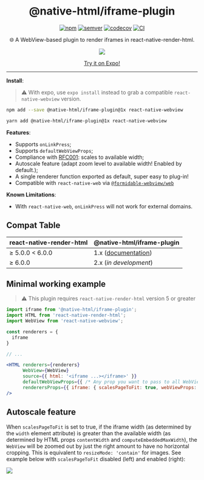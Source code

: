 <h1 align="center">@native-html/iframe-plugin</h1>

<p align="center">
  <a href="https://www.npmjs.com/package/@native-html/iframe-plugin"
    ><img
      src="https://img.shields.io/npm/v/@native-html/iframe-plugin"
      alt="npm"
  /></a>
  <a href="https://semver.org/spec/v2.0.0.html"
    ><img
      src="https://img.shields.io/badge/semver-2.0.0-e10079.svg"
      alt="semver"
  /></a>
  <a href="https://codecov.io/gh/native-html/plugins?flag=iframe-plugin"
    ><img
      src="https://codecov.io/gh/native-html/plugins/branch/master/graph/badge.svg?flag=iframe-plugin"
      alt="codecov"
  /></a>
  <a
    href="https://github.com/native-html/plugin/actions?query=branch%3Amaster+workflow%3Aiframe"
    ><img
      src="https://github.com/native-html/plugins/workflows/iframe/badge.svg?branch=master"
      alt="CI"
  /></a>
</p>

<p align="center">
  🌐 A WebView-based plugin to render iframes in react-native-render-html.
</p>

<p align="center">
  <img
    src="https://github.com/native-html/plugins/raw/master/images/expo-example.png"
  />
</p>
<div align="center">
  <a href="https://expo.io/@jsamr/projects/native-html-plugins-examples"
    >Try it on Expo!</a
  >
</div>

<hr/>

**Install**:

> :warning: With expo, use `expo install` instead to grab a compatible
> `react-native-webview` version.

```sh
npm add --save @native-html/iframe-plugin@1x react-native-webview
```

```sh
yarn add @native-html/iframe-plugin@1x react-native-webview
```

**Features**:

- Supports `onLinkPress`;
- Supports `defaultWebViewProps`;
- Compliance with [RFC001](https://github.com/archriss/react-native-render-html/blob/master/rfc/001-A-deterministic-approach-to-embedded-content-scaling.adoc#L13): scales to available width;
- Autoscale feature (adapt zoom level to available width! Enabled by default.);
- A single renderer function exported as default, super easy to plug-in!
- Compatible with `react-native-web` via [`@formidable-webview/web`](https://github.com/formidable-webview/ubiquitous/tree/master/packages/web#readme)

**Known Limitations**:

- With `react-native-web`, `onLinkPress` will not work for external domains.

## Compat Table

| react-native-render-html | @native-html/iframe-plugin                                                                                |
| ------------------------ | --------------------------------------------------------------------------------------------------------- |
| ≥ 5.0.0 &lt; 6.0.0       | 1.x ([documentation](https://github.com/native-html/plugins/tree/rnrh/5.x/packages/iframe-plugin#readme)) |
| ≥ 6.0.0                  | 2.x (_in development_)                                                                                    |

## Minimal working example

> :warning: This plugin requires `react-native-render-html` version 5 or greater

```jsx
import iframe from '@native-html/iframe-plugin';
import HTML from 'react-native-render-html';
import WebView from 'react-native-webview';

const renderers = {
  iframe
}

// ...

<HTML renderers={renderers}
      WebView={WebView}
      source={{ html: '<iframe ...></iframe>' }}
      defaultWebViewProps={{ /* Any prop you want to pass to all WebViews */ }}
      renderersProps={{ iframe: { scalesPageToFit: true, webViewProps: { /* Any prop you want to pass to iframe WebViews */ } }}}
/>

```

## Autoscale feature

When `scalesPageToFit` is set to true, if the iframe width (as determined by the
`width` element attribute) is greater than the available width (as determined
by HTML props `contentWidth` and `computeEmbeddedMaxWidth`), the `WebView` will
be zoomed out by just the right amount to have no horizontal cropping. This is
equivalent to `resizeMode: 'contain'` for images. See example below with
`scalesPageToFit` disabled (left) and enabled (right):

![](https://github.com/native-html/plugins/blob/master/images/scalesPageToFit.png)
